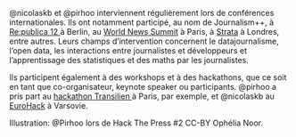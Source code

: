 @nicolaskb et @pirhoo interviennent régulièrement lors de conférences internationales. Ils ont notamment participé, au nom de Journalism++, à [Re:publica 12 ](http://re-publica.de/12/person/nicolas-kayser-bril/)à Berlin, au [World News Summit](http://www.news-worldsummit.org/2012/index.php/information-straight-to-the-reader/) à Paris, à [Strata](http://strataconf.com/strataeu/public/schedule/speaker/139635) à Londres, entre autres. Leurs champs d’intervention concernent le datajournalisme, l’open data, les interactions entre journalistes et développeurs et l’apprentissage des statistiques et des maths par les journalistes.

Ils participent également à des workshops et à des hackathons, que ce soit en tant que co-organisateur, keynote speaker ou participants. @pirhoo a pris part au [hackathon Transilien ](http://opendata.transilien.com/blog/focus-sur-les-equipes-1-trainspot/)à Paris, par exemple, et @nicolaskb au [EuroHack](http://datadrivenjournalism.net/news_and_analysis/eurohack_one_day_data_journalism_competition_and_workshop_on_eu_spending) à Varsovie.

Illustration: @Pirhoo lors de Hack The Press #2 CC-BY Ophélia Noor.
